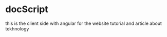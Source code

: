 # docScript
this is the client side with angular for the website tutorial and article about tekhnology
